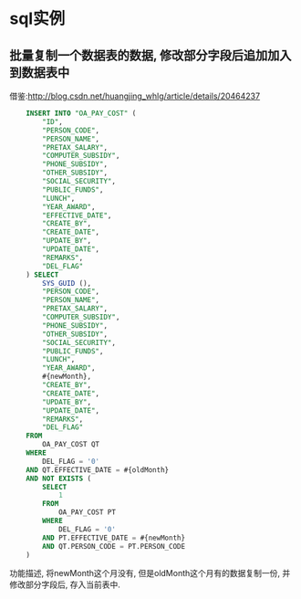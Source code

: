 # sql实例

## 批量复制一个数据表的数据, 修改部分字段后追加加入到数据表中

借鉴:http://blog.csdn.net/huangjing_whlg/article/details/20464237
```sql
	INSERT INTO "OA_PAY_COST" (
		"ID",
		"PERSON_CODE",
		"PERSON_NAME",
		"PRETAX_SALARY",
		"COMPUTER_SUBSIDY",
		"PHONE_SUBSIDY",
		"OTHER_SUBSIDY",
		"SOCIAL_SECURITY",
		"PUBLIC_FUNDS",
		"LUNCH",
		"YEAR_AWARD",
		"EFFECTIVE_DATE",
		"CREATE_BY",
		"CREATE_DATE",
		"UPDATE_BY",
		"UPDATE_DATE",
		"REMARKS",
		"DEL_FLAG"
	) SELECT
		SYS_GUID (),
		"PERSON_CODE",
		"PERSON_NAME",
		"PRETAX_SALARY",
		"COMPUTER_SUBSIDY",
		"PHONE_SUBSIDY",
		"OTHER_SUBSIDY",
		"SOCIAL_SECURITY",
		"PUBLIC_FUNDS",
		"LUNCH",
		"YEAR_AWARD",
		#{newMonth},
		"CREATE_BY",
		"CREATE_DATE",
		"UPDATE_BY",
		"UPDATE_DATE",
		"REMARKS",
		"DEL_FLAG"
	FROM
		OA_PAY_COST QT
	WHERE
		DEL_FLAG = '0'
	AND QT.EFFECTIVE_DATE = #{oldMonth}
	AND NOT EXISTS (
		SELECT
			1
		FROM
			OA_PAY_COST PT
		WHERE
			DEL_FLAG = '0'
		AND PT.EFFECTIVE_DATE = #{newMonth}
		AND QT.PERSON_CODE = PT.PERSON_CODE
	)
```
功能描述, 将newMonth这个月没有, 但是oldMonth这个月有的数据复制一份, 并修改部分字段后, 存入当前表中.
